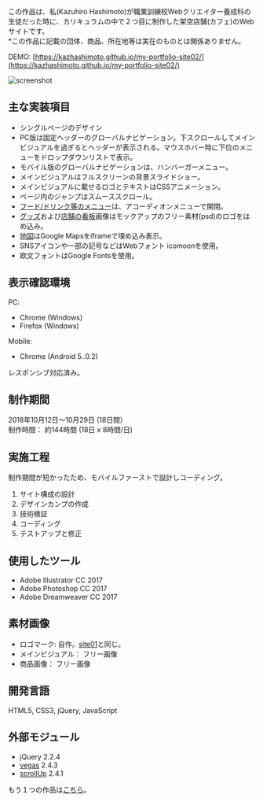 この作品は、私(Kazuhiro Hashimoto)が職業訓練校Webクリエイター養成科の生徒だった時に、カリキュラムの中で２つ目に制作した架空店舗(カフェ)のWebサイトです。\
&ast;この作品に記載の団体、商品、所在地等は実在のものとは関係ありません。

DEMO: [https://kazhashimoto.github.io/my-portfolio-site02/](https://kazhashimoto.github.io/my-portfolio-site02/)

![screenshot](https://user-images.githubusercontent.com/50348276/57941625-6a34f480-790a-11e9-8c11-c0331e3c6d4f.png)

## 主な実装項目
- シングルページのデザイン
- PC版は固定ヘッダーのグローバルナビゲーション。下スクロールしてメインビジュアルを過ぎるとヘッダーが表示される。マウスホバー時に下位のメニューをドロップダウンリストで表示。
- モバイル版のグローバルナビゲーションは、ハンバーガーメニュー。
- メインビジュアルはフルスクリーンの背景スライドショー。
- メインビジュアルに載せるロゴとテキストはCSSアニメーション。
- ページ内のジャンプはスムーススクロール。
- [フード/ドリンク等のメニュー](https://kazhashimoto.github.io/my-portfolio-site02/#sec-03)は、アコーディオンメニューで開閉。
- [グッズ](https://kazhashimoto.github.io/my-portfolio-site02/#sec-07)および[店舗の看板](https://kazhashimoto.github.io/my-portfolio-site02/#sec-08)画像はモックアップのフリー素材(psd)のロゴをはめ込み。
- [地図](https://kazhashimoto.github.io/my-portfolio-site02/#sec-08)はGoogle Mapsをiframeで埋め込み表示。
- SNSアイコンや一部の記号などはWebフォント icomoonを使用。
- 欧文フォントはGoogle Fontsを使用。

## 表示確認環境
PC:
- Chrome (Windows)
- Firefox (Windows)

Mobile:
- Chrome (Android 5..0.2)

レスポンシブ対応済み。

## 制作期間
2018年10月12日〜10月29日 (18日間）\
制作時間： 約144時間 (18日 x 8時間/日)

## 実施工程
制作期間が短かったため、モバイルファーストで設計しコーディング。
1. サイト構成の設計
2. デザインカンプの作成
3. 技術検証
4. コーディング
5. テストアップと修正

## 使用したツール
- Adobe Illustrator CC 2017
- Adobe Photoshop CC 2017
- Adobe Dreamweaver CC 2017

## 素材画像
- ロゴマーク: 自作。[site01](https://github.com/kazhashimoto/my-portfolio-site01)と同じ。
- メインビジュアル： フリー画像
- 商品画像： フリー画像

## 開発言語
HTML5, CSS3, jQuery, JavaScript

## 外部モジュール
- jQuery 2.2.4
- [vegas](https://vegas.jaysalvat.com/) 2.4.3
- [scrollUp](https://markgoodyear.com/labs/scrollup/) 2.4.1


もう１つの作品は[こちら](https://github.com/kazhashimoto/my-portfolio-site01)。
